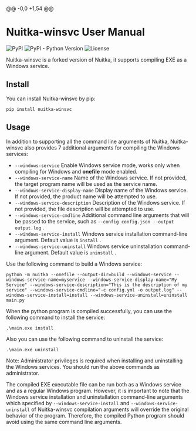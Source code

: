 @@ -0,0 +1,54 @@
# Nuitka-winsvc User Manual

![PyPI](https://img.shields.io/pypi/v/Nuitka-winsvc) ![PyPI - Python Version](https://img.shields.io/pypi/pyversions/Nuitka-winsvc) ![License](https://img.shields.io/github/license/tabris17/Nuitka-winsvc)

Nuitka-winsvc is a forked version of Nuitka, it supports compiling EXE as a Windows service.

## Install

You can install Nuitka-winsvc by pip:

```shell
pip install nuitka-winsvc
```

## Usage

In addition to supporting all the command line arguments of Nuitka, Nuitka-winsvc also provides 7 additional arguments for compiling the Windows services:

- `--windows-service`
  Enable Windows service mode, works only when compiling for Windows and **onefile** mode enabled.
- `--windows-service-name`
  Name of the Windows service. If not provided, the target program name will be used as the service name.
- `--windows-service-display-name`
  Display name of the Windows service. If not provided, the product name will be attempted to use.
- `--windows-service-description`
  Description of the Windows service. If not provided, the file description will be attempted to use.
- `--windows-service-cmdline`
  Additional command line arguments that will be passed to the service, such as `--config config.json --output output.log` .
- `--windows-service-install`
  Windows service installation command-line argument. Default value is `install` .
- `--windows-service-uninstall`
  Windows service uninstallation command-line argument. Default value is `uninstall` .

Use the following command to build a Windows service:

```shell
python -m nuitka --onefile --output-dir=build --windows-service --windows-service-name=myservice --windows-service-display-name="My Service" --windows-service-description="This is the description of my service" --windows-service-cmdline="-c config.yml -o output.log" --windows-service-install=install --windows-service-uninstall=uninstall main.py
```

When the python program is compiled successfully, you can use the following command to install the service:

```shell
.\main.exe install
```

Also you can use the following command to uninstall the service:

```shell
.\main.exe uninstall
```

Note: Administrator privileges is required when installing and uninstalling the Windows services. You should run the above commands as administrator.

The compiled EXE executable file can be run both as a Windows service and as a regular Windows program. However, it is important to note that the Windows service installation and uninstallation command-line arguments which specified by `--windows-service-install` and `--windows-service-uninstall` of Nuitka-winsvc compilation arguments will override the original behavior of the program. Therefore, the compiled Python program should avoid using the same command line arguments.
